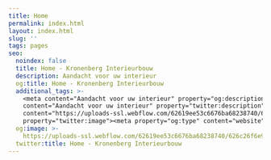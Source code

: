 ```yaml
---
title: Home
permalink: index.html
layout: index.html
slug: ''
tags: pages
seo:
  noindex: false
  title: Home - Kronenberg Interieurbouw
  description: Aandacht voor uw interieur
  og:title: Home - Kronenberg Interieurbouw
  additional_tags: >-
    <meta content="Aandacht voor uw interieur" property="og:description"><meta
    content="Aandacht voor uw interieur" property="twitter:description"><meta
    content="https://uploads-ssl.webflow.com/62619ee53c6676ba68238740/626c26f6e9d8dc757213628a_Tycreated-booked-webflow-template-page-preview.png"
    property="twitter:image"><meta property="og:type" content="website">
  og:image: >-
    https://uploads-ssl.webflow.com/62619ee53c6676ba68238740/626c26f6e9d8dc757213628a_Tycreated-booked-webflow-template-page-preview.png
  twitter:title: Home - Kronenberg Interieurbouw
---
```



